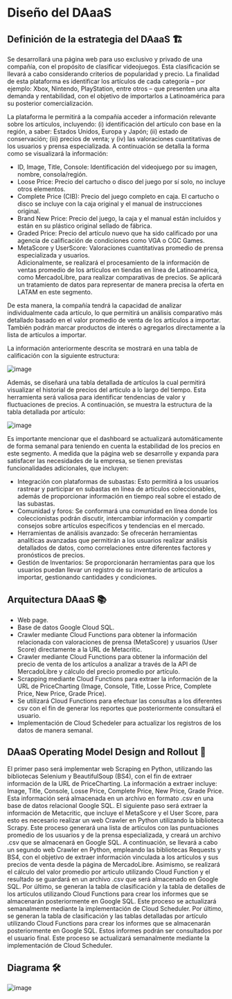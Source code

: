 # Diseño del DAaaS

## Definición de la estrategia del DAaaS 🏗️

Se desarrollará una página web para uso exclusivo y privado de una compañía, con el propósito de clasificar videojuegos. Esta clasificación se llevará a cabo considerando criterios de popularidad y precio. La finalidad de esta plataforma es identificar los artículos de cada categoría – por ejemplo: Xbox, Nintendo, PlayStation, entre otros – que presenten una alta demanda y rentabilidad, con el objetivo de importarlos a Latinoamérica para su posterior comercialización.

La plataforma le permitirá a la compañía acceder a información relevante sobre los artículos, incluyendo: (i) identificación del artículo con base en la región, a saber: Estados Unidos, Europa y Japón; (ii) estado de conservación; (iii) precios de venta; y (iv) las valoraciones cuantitativas de los usuarios y prensa especializada. A continuación se detalla la forma como se visualizará la información:
* ID, Image, Title, Console: Identificación del videojuego por su imagen, nombre, consola/región.  
*	Loose Price: Precio del cartucho o disco del juego por sí solo, no incluye otros elementos.
*	Complete Price (CIB): Precio del juego completo en caja. El cartucho o disco se incluye con la caja original y el manual de instrucciones original.
*	Brand New Price: Precio del juego, la caja y el manual están incluidos y están en su plástico original sellado de fábrica.
*	Graded Price: Precio del artículo nuevo que ha sido calificado por una agencia de calificación de condiciones como VGA o CGC Games.
*	MetaScore y UserScore: Valoraciones cuantitativas promedio de prensa especializada y usuarios.  
Adicionalmente, se realizará el procesamiento de la información de ventas promedio de los artículos en tiendas en línea de Latinoamérica, como MercadoLibre, para realizar comparativas de precios. Se aplicará un tratamiento de datos para representar de manera precisa la oferta en LATAM en este segmento.

De esta manera, la compañía tendrá la capacidad de analizar individualmente cada artículo, lo que permitirá un análisis comparativo más detallado basado en el valor promedio de venta de los artículos a importar. También podrán marcar productos de interés o agregarlos directamente a la lista de artículos a importar.

La información anteriormente descrita se mostrará en una tabla de calificación con la siguiente estructura:


![image](https://github.com/pardo2410/BigDataArchitecture/assets/10873597/e704e4c1-04e8-4868-82dd-4b971ad5b423)


Además, se diseñará una tabla detallada de artículos la cual permitirá visualizar el historial de precios del articulo a lo largo del tiempo. Esta herramienta será valiosa para identificar tendencias de valor y fluctuaciones de precios. A continuación, se muestra la estructura de la tabla detallada por artículo: 

![image](https://github.com/pardo2410/BigDataArchitecture/assets/10873597/7a03c07d-5650-48a0-8b33-ca56161bfe1a)


Es importante mencionar que el dashboard se actualizará automáticamente de forma semanal para teniendo en cuenta la estabilidad de los precios en este segmento. 
A medida que la página web se desarrolle y expanda para satisfacer las necesidades de la empresa, se tienen previstas funcionalidades adicionales, que incluyen:

*	Integración con plataformas de subastas: Esto permitirá a los usuarios rastrear y participar en subastas en línea de artículos coleccionables, además de proporcionar información en tiempo real sobre el estado de las subastas.
*	Comunidad y foros: Se conformará una comunidad en línea donde los coleccionistas podrán discutir, intercambiar información y compartir consejos sobre artículos específicos y tendencias en el mercado.
*	Herramientas de análisis avanzado: Se ofrecerán herramientas analíticas avanzadas que permitirán a los usuarios realizar análisis detallados de datos, como correlaciones entre diferentes factores y pronósticos de precios.
*	Gestión de Inventarios: Se proporcionarán herramientas para que los usuarios puedan llevar un registro de su inventario de artículos a importar, gestionando cantidades y condiciones.

## Arquitectura DAaaS 📚

*	Web page.
*	Base de datos Google Cloud SQL.
*	Crawler mediante Cloud Functions para obtener la información relacionada con valoraciones de prensa (MetaScore) y usuarios (User Score) directamente a la URL de Metacritic.
*	Crawler mediante Cloud Functions para obtener la información del precio de venta de los artículos a analizar a través de la API de MercadoLibre y cálculo del precio promedio por artículo.  
*	Scrapping mediante Cloud Functions para extraer la información de la URL de PriceCharting (Image, Console, Title, Losse Price, Complete Price, New Price, Grade Price).
*	Se utilizará Cloud Functions para efectuar las consultas a los diferentes csv con el fin de generar los reportes que posteriormente consultará el usuario.
*	Implementación de Cloud Schedeler para actualizar los registros de los datos de manera semanal.

## DAaaS Operating Model Design and Rollout 📃 

El primer paso será implementar web Scraping en Python, utilizando las bibliotecas Selenium y BeautifulSoup (BS4), con el fin de extraer información de la URL de PriceCharting. La información a extraer incluye: Image, Title, Console, Losse Price, Complete Price, New Price, Grade Price. Esta información será almacenada en un archivo en formato .csv en una base de datos relacional Google SQL.
El siguiente paso será extraer la información de Metacritic, que incluye el MetaScore y el User Score, para esto es necesario realizar un web Crawler en Python utilizando la biblioteca Scrapy. Este proceso generará una lista de artículos con las puntuaciones promedio de los usuarios y de la prensa especializada, y creará un archivo .csv que se almacenará en Google SQL.
A continuación, se llevará a cabo un segundo web Crawler en Python, empleando las bibliotecas Requests y BS4, con el objetivo de extraer información vinculada a los artículos y sus precios de venta desde la página de MercadoLibre. Asimismo, se realizará el cálculo del valor promedio por articulo utilizando Cloud Function y el resultado se guardará en un archivo .csv que será almacenado en Google SQL.
Por último, se generan la tabla de clasificación y la tabla de detalles de los artículos utilizando Cloud Functions para crear los informes que se almacenarán posteriormente en Google SQL. Este proceso se actualizará semanalmente mediante la implementación de Cloud Scheduler.
Por último, se generan la tabla de clasificación y las tablas detalladas por artículo utilizando Cloud Functions para crear los informes que se almacenarán posteriormente en Google SQL. Estos informes podrán ser consultados por el usuario final. Este proceso se actualizará semanalmente mediante la implementación de Cloud Scheduler. 


## Diagrama 🛠️

![image](https://github.com/pardo2410/BigDataArchitecture/assets/10873597/900fb3a6-746d-4bee-ac42-25e0611de763)



